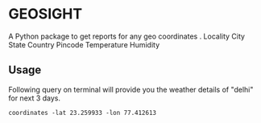 # GEOSIGHT

A Python package to get reports for any geo coordinates .
Locality
City
State
Country
Pincode
Temperature
Humidity

## Usage

Following query on terminal will provide you the weather details of "delhi" for next 3 days.

```
coordinates -lat 23.259933 -lon 77.412613
```
